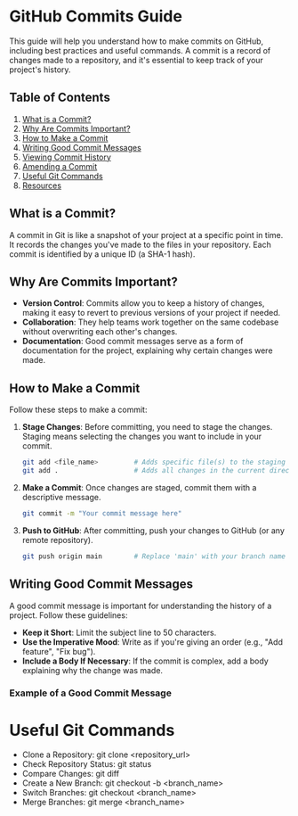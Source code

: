  # GitHub Commits Guide

This guide will help you understand how to make commits on GitHub, including best practices and useful commands. A commit is a record of changes made to a repository, and it's essential to keep track of your project's history.

## Table of Contents
1. [What is a Commit?](#what-is-a-commit)
2. [Why Are Commits Important?](#why-are-commits-important)
3. [How to Make a Commit](#how-to-make-a-commit)
4. [Writing Good Commit Messages](#writing-good-commit-messages)
5. [Viewing Commit History](#viewing-commit-history)
6. [Amending a Commit](#amending-a-commit)
7. [Useful Git Commands](#useful-git-commands)
8. [Resources](#resources)

## What is a Commit?

A commit in Git is like a snapshot of your project at a specific point in time. It records the changes you've made to the files in your repository. Each commit is identified by a unique ID (a SHA-1 hash).

## Why Are Commits Important?

- **Version Control**: Commits allow you to keep a history of changes, making it easy to revert to previous versions of your project if needed.
- **Collaboration**: They help teams work together on the same codebase without overwriting each other's changes.
- **Documentation**: Good commit messages serve as a form of documentation for the project, explaining why certain changes were made.

## How to Make a Commit

Follow these steps to make a commit:

1. **Stage Changes**: Before committing, you need to stage the changes. Staging means selecting the changes you want to include in your commit.

    ```bash
    git add <file_name>         # Adds specific file(s) to the staging area
    git add .                   # Adds all changes in the current directory
    ```

2. **Make a Commit**: Once changes are staged, commit them with a descriptive message.

    ```bash
    git commit -m "Your commit message here"
    ```

3. **Push to GitHub**: After committing, push your changes to GitHub (or any remote repository).

    ```bash
    git push origin main        # Replace 'main' with your branch name if different
    ```

## Writing Good Commit Messages

A good commit message is important for understanding the history of a project. Follow these guidelines:

- **Keep it Short**: Limit the subject line to 50 characters.
- **Use the Imperative Mood**: Write as if you're giving an order (e.g., "Add feature", "Fix bug").
- **Include a Body If Necessary**: If the commit is complex, add a body explaining why the change was made.

### Example of a Good Commit Message

 # Useful Git Commands
 
- Clone a Repository: git clone <repository_url>
-  Check Repository Status: git status
- Compare Changes: git diff
- Create a New Branch: git checkout -b <branch_name>
- Switch Branches: git checkout <branch_name>
- Merge Branches: git merge <branch_name>

